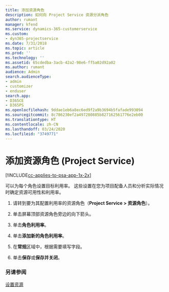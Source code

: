 ```yaml
---
title: 添加资源角色
description: 如何向 Project Service 资源分派角色
author: rumant
manager: kfend
ms.service: dynamics-365-customerservice
ms.custom:
- dyn365-projectservice
ms.date: 7/31/2018
ms.topic: article
ms.prod: ''
ms.technology: ''
ms.assetid: 65cdedba-3acb-42a2-98e6-ff5a02d92a02
ms.author: rumant
audience: Admin
search.audienceType:
- admin
- customizer
- enduser
search.app:
- D365CE
- D365PS
ms.openlocfilehash: 9ddae1eb6a8ec6ed9f2a9b3694b5fafade993094
ms.sourcegitcommit: 8c786230ef2a497280885b827162561776e2eb00
ms.translationtype: HT
ms.contentlocale: zh-CN
ms.lasthandoff: 03/24/2020
ms.locfileid: "3749771"
---
```

# <a name="add-resource-roles-project-service"></a>添加资源角色 (Project Service)

[!INCLUDE[cc-applies-to-psa-app-1x-2x](../includes/cc-applies-to-psa-app-1x-2x.md)]

可以为每个角色设置目标利用率。 这些设置在您为项目配备人员和分析实际情况时确定资源可用性和利用率。  
  
1.  请转到要为其配置利用率的资源角色（**Project Service > 资源角色**）。  
  
2.  单击屏幕顶部资源角色旁边的向下箭头。  
  
3.  单击**角色利用率**。  
  
4.  单击**添加新的角色利用率**。  
  
5.  在**常规**区域中，根据需要填写字段。  
  
6.  单击**保存**或**保存并关闭**。  
  
### <a name="see-also"></a>另请参阅  
 [设置资源](../project-service/set-up-resources.md)

